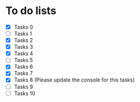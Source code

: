 # To do lists

- [x] Tasks 0
- [ ] Tasks 1
- [x] Tasks 2
- [x] Tasks 3
- [x] Tasks 4
- [ ] Tasks 5
- [x] Tasks 6
- [x] Tasks 7
- [x] Tasks 8 (Please update the console for this tasks)
- [ ] Tasks 9
- [ ] Tasks 10
